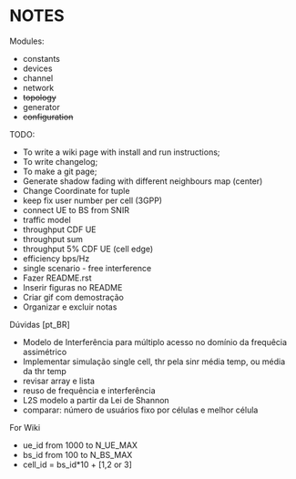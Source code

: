 # NOTES

Modules:

* constants
* devices
* channel
* network
* ~~topology~~
* generator
* ~~configuration~~

TODO:

* To write a wiki page with install and run instructions;
* To write changelog;
* To make a git page;
* Generate shadow fading with different neighbours map (center)
* Change Coordinate for tuple
* keep fix user number per cell (3GPP)
* connect UE to BS from SNIR
* traffic model
* throughput CDF UE
* throughput sum
* throughput 5% CDF UE (cell edge)
* efficiency bps/Hz
* single scenario - free interference
* Fazer README.rst
* Inserir figuras no README
* Criar gif com demostração
* Organizar e excluir notas

Dúvidas [pt_BR]

* Modelo de Interferência para múltiplo acesso no domínio da frequêcia assimétrico
* Implementar simulação single cell, thr pela sinr média temp, ou média da thr temp
* revisar array e lista
* reuso de frequência e interferência
* L2S modelo a partir da Lei de Shannon
* comparar: número de usuários fixo por células e melhor célula

For Wiki
* ue_id from 1000 to N_UE_MAX
* bs_id from 100 to N_BS_MAX
* cell_id = bs_id*10 + [1,2 or 3]
